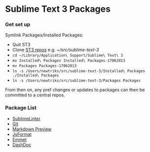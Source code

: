 # Sublime Text 3 Packages

### Get set up

Symlink Packages/Installed Packages:

* Quit ST3
* Clone [ST3 repos](https://github.com/stationkeeping/Sublime-Text-3) e.g. _~/src/sublime-text-3_
* `cd ~/Library/Application\ Support/Sublime\ Text\ 3`
* `mv Installed\ Packages Installed\ Packages-17062013`
* `mv Packages Packages-17062013`
* `ln -s /Users/newtriks/src/sublime-text-3/Installed\ Packages ./Installed\ Packages`
* `ln -s /Users/newtriks/src/sublime-text-3/Packages Packages`

From then on, any pref changes or updates to packages can then be committed to a central repos.

### Package List
* [SublimeLinter](https://github.com/SublimeLinter/SublimeLinter/tree/sublime-text-3)
* [Git](https://github.com/kemayo/sublime-text-2-git/tree/python3)
* [Markdown Preview](https://github.com/revolunet/sublimetext-markdown-preview/tree/ST3)
* [JsFormat](https://github.com/jdc0589/JsFormat)
* [Emmet](http://docs.emmet.io/)
* [DashDoc](https://github.com/farcaller/DashDoc)